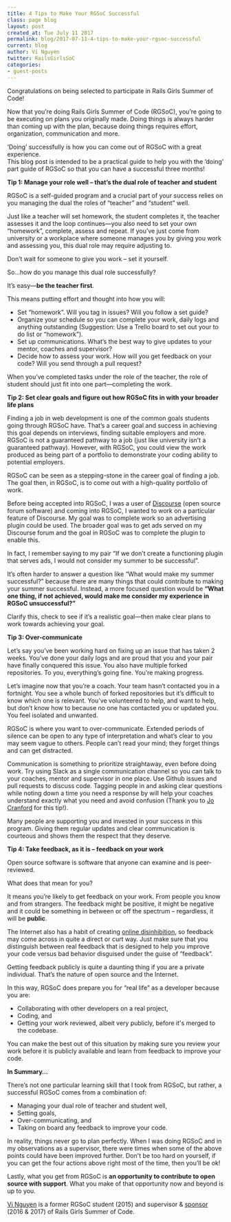 ```yaml
---
title: 4 Tips to Make Your RGSoC Successful
class: page blog
layout: post
created_at: Tue July 11 2017
permalink: blog/2017-07-11-4-tips-to-make-your-rgsoc-successful
current: blog
author: Vi Nguyen
twitter: RailsGirlsSoC
categories:
- guest-posts
---
```


Congratulations on being selected to participate in Rails Girls Summer of Code!

Now that you’re doing Rails Girls Summer of Code (RGSoC), you’re going to be executing on plans you originally made.  Doing things is always harder than coming up with the plan, because doing things requires effort, organization, communication and more. 

‘Doing’ successfully is how you can come out of RGSoC with a great experience.  
This blog post is intended to be a practical guide to help you with the ‘doing’ part guide of RGSoC so that you can have a successful three months!


**Tip 1: Manage your role well – that’s the dual role of teacher and student**

RGSoC is a self-guided program and a crucial part of your success relies on you managing the dual the roles of “teacher” and “student” well.  

Just like a teacher will set homework, the student completes it, the teacher assesses it and the loop continues—you also need to set your own “homework”, complete, assess and repeat.  If you’ve just come from university or a workplace where someone manages you by giving you work and assessing you, this dual role may require adjusting to.  

Don’t wait for someone to give you work – set it yourself.

So...how do you manage this dual role successfully?  

It’s easy—**be the teacher first**.  

This means putting effort and thought into how you will:
* Set “homework”.  Will you tag in issues? Will you follow a set guide? 
* Organize your schedule so you can complete your work, daily logs and anything outstanding (Suggestion: Use a Trello board to set out your to do list or “homework”).
* Set up communications.  What’s the best way to give updates to your mentor, coaches and supervisor?
* Decide how to assess your work.  How will you get feedback on your code?  Will you send through a pull request?

When you’ve completed tasks under the role of the teacher, the role of student should just fit into one part—completing the work.


**Tip 2: Set clear goals and figure out how RGSoC fits in with your broader life plans**

Finding a job in web development is one of the common goals students going through RGSoC have.  That’s a career goal and success in achieving this goal depends on interviews, finding suitable employers and more.  RGSoC is not a guaranteed pathway to a job (just like university isn’t a guaranteed pathway). However, with RGSoC, you could view the work produced as being part of a portfolio to demonstrate your coding ability to potential employers.   

RGSoC can be seen as a stepping-stone in the career goal of finding a job. The goal then, in RGSoC, is to come out with a high-quality portfolio of work.

Before being accepted into RGSoC, I was a user of [Discourse]( https://www.discourse.org/) (open source forum software) and coming into RGSoC, I wanted to work on a particular feature of Discourse.  My goal was to complete work so an advertising plugin could be used.  The broader goal was to get ads served on my Discourse forum and the goal in RGSoC was to complete the plugin to enable this.  

In fact, I remember saying to my pair “If we don’t create a functioning plugin that serves ads, I would not consider my summer to be successful”.

It’s often harder to answer a question like “What would make my summer successful?” because there are many things that could contribute to making your summer successful.  Instead, a more focused question would be **“What one thing, if not achieved, would make me consider my experience in RGSoC unsuccessful?”** 

Clarify this, check to see if it’s a realistic goal—then make clear plans to work towards achieving your goal.


**Tip 3: Over-communicate**

Let’s say you’ve been working hard on fixing up an issue that has taken 2 weeks.  You’ve done your daily logs and are proud that you and your pair have finally conquered this issue.  You also have multiple forked repositories.  To you, everything’s going fine.  You’re making progress.

Let’s imagine now that you’re a coach.  Your team hasn’t contacted you in a fortnight.  You see a whole bunch of forked repositories but it’s difficult to know which one is relevant.  You’ve volunteered to help, and want to help, but don’t know how to because no one has contacted you or updated you.  You feel isolated and unwanted. 

RGSoC is where you want to over-communicate.  Extended periods of silence can be open to any type of interpretation and what’s clear to you may seem vague to others.  People can’t read your mind; they forget things and can get distracted. 

Communication is something to prioritize straightaway, even before doing work.  Try using Slack as a single communication channel so you can talk to your coaches, mentor and supervisor in one place.  Use Github issues and pull requests to discuss code.  Tagging people in and asking clear questions while noting down a time you need a response by will help your coaches understand exactly what you need and avoid confusion (Thank you to [Jo Cranford](https://twitter.com/jocranford?lang=en) for this tip!).

Many people are supporting you and invested in your success in this program.    Giving them regular updates and clear communication is courteous and shows them the respect that they deserve.


**Tip 4: Take feedback, as it is – feedback on your work**

Open source software is software that anyone can examine and is peer-reviewed.

What does that mean for you?

It means you’re likely to get feedback on your work.  From people you know and from strangers.  The feedback might be positive, it might be negative and it could be something in between or off the spectrum – regardless, it will be **public**.  

The Internet also has a habit of creating [online disinhibition](https://en.wikipedia.org/wiki/Online_disinhibition_effect), so feedback may come across in quite a direct or curt way.  Just make sure that you distinguish between real feedback that is designed to help you improve your code versus bad behavior disguised under the guise of “feedback”. 

Getting feedback publicly is quite a daunting thing if you are a private individual. That’s the nature of open source and the Internet.

In this way, RGSoC does prepare you for “real life” as a developer because you are:

* Collaborating with other developers on a real project,
* Coding, and
* Getting your work reviewed, albeit very publicly, before it's merged to the codebase. 

You can make the best out of this situation by making sure you review your work before it is publicly available and learn from feedback to improve your code. 


**In Summary…**

There’s not one particular learning skill that I took from RGSoC, but rather, a successful RGSoC comes from a combination of:

* Managing your dual role of teacher and student well,
* Setting goals,
* Over-communicating, and
* Taking on board any feedback to improve your code.

In reality, things never go to plan perfectly. When I was doing RGSoC and in my observations as a supervisor, there were times when some of the above points could have been improved further. Don't be too hard on yourself, if you can get the four actions above right most of the time, then you’ll be ok!

Lastly, what you get from RGSoC is **an opportunity to contribute to open source with support**.  What you make of that opportunity now and beyond is up to you. 

[Vi Nguyen](https://github.com/ladydanger) is a former RGSoC student (2015) and supervisor & [sponsor](https://www.examsuccess.com.au/) (2016 & 2017) of Rails Girls Summer of Code.
